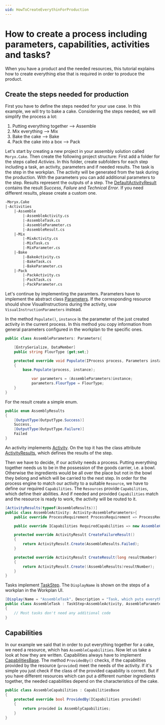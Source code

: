 ```yaml
---
uid: HowToCreateEverythinForProduction
---
```

# How to create a process including parameters, capabilities, activities and tasks?
When you have a product and the needed resources, this tutorial explains how to create everything else that is required in order to produce the product.

## Create the steps needed for production
First you have to define the steps needed for your use case. In this example, we will try to bake a cake. Considering the steps needed, we will simplify the process a lot: 
1. Putting everything together --> Assemble
2. Mix everything --> Mix
3. Bake the cake --> Bake
4. Pack the cake into a box --> Pack

Let's start by creating a new project in your assembly solution called `Moryx.Cake`. Then create the following project structure:
First add a folder for the steps called *Activies*. In this folder, create subfolders for each step including a task, an activity, parameters and if needed results. The task is the step in the workplan. The activity will be generated from the task during the production. With the parameters you can add additional parameters to the step. Results represent the outputs of a step. The [DefaultActivityResult](../../src/Moryx.AbstractionLayer/Activities/DefaultActivityResult.cs) contains the result *Success*, *Failure* and *Technical Error*. If you need different results, please create a custom one.

````fs
-Moryx.Cake
|-Activities
    |-Assemble
        |-AssembleActivity.cs
        |-AssembleTask.cs
        |-AssembleParameter.cs
        |-AssembleResult.cs
    |-Mix
        |-MixActivity.cs
        |-MixTask.cs
        |-MixParameter.cs
    |-Bake
        |-BakeActivity.cs
        |-BakeTask.cs
        |-BakeParameter.cs
    |-Pack
        |-PackActivity.cs
        |-PackTask.cs
        |-PackParameter.cs
````
Let's continue by implementing the paramters. Parameters have to implement the abstract class [Parameters](../../src/Moryx.AbstractionLayer/Activities/Parameters.cs). If the corresponding resource should show VisualInstructions during the activity, usw `VisualInstructionParameters` instead.

In the method `Populate()`, `instance` is the parameter of the just created activity in the current process. In this method you copy information from general parameters configured in the workplan to the specific ones.
```cs
public class AssembleParameters: Parameters{

    [EntrySerialize, DataMember]
    public string FlourType {get;set;}

    protected override void Populate(IProcess process, Parameters instance)
    {
        base.Populate(process, instance);

            var parameters = (AssembleParameters)instance;
            parameters.FlourType = FlourType;
    }
}
```

For the result create a simple enum.

```cs
public enum AssemblyResults
{
    [OutputType(OutputType.Success)]
    Success,
    [OutputType(OutputType.Failure)]
    Failed
}
```
An activity implements [Activity](../../src/Moryx.AbstractionLayer/Activities/Activity.cs). On the top it has the class attribute [ActivityResults](../../src/Moryx.AbstractionLayer/Activities/ActivityResult.cs), which defines the results of the step. 

Then we have to decide, if our activity needs a process. Putting everything together needs us to be in the possession of the goods carrier, i.e. a bowl. Otherwise the ingredients would be all over the place but not in the bowl they belong and which will be carried to the next step. In order for the process engine to match our activity to a suitable `Resource`, we have to define our required `Capabilities`. The `Resources` provide `Capabilities`, which define their abilities. And if needed and provided `Capabilities` match and the resource is ready to work, the activity will be routed to it.

```cs
[ActivityResults(typeof(AssembleResults))]
public class AssembleActivity: Activity<AssembleParameters>{
    public override ProcessRequirement ProcessRequirement => ProcessRequirement.Required;

    public override ICapabilities RequiredCapabilities => new AssembleCapabilities();

    protected override ActivityResult CreateFailureResult()
    {
        return ActivityResult.Create(AssembleResults.Failed);
    }

    protected override ActivityResult CreateResult(long resultNumber)
    {
        return ActivityResult.Create((AssembleResults)resultNumber);
    }
}
```
Tasks implement [TaskStep](../../src/Moryx.AbstractionLayer/Tasks/TaskStep.cs). The `DisplayName` is shown on the steps of a workplan in the Workplan UI.

```cs
[Display(Name = "AssembleTask", Description = "Task, which puts everythig together needed for a cake")]
public class AssembleTask : TaskStep<AssembleActivity, AssembleParameters>
{
    // Most tasks don't need any additional code
}
```

## Capabilities
In our example we said that in order to put everything together for a cake, we need a resource, which has `AssembleCapabilities`. Now let us take a look at how they are written. Capabilities always have to implement [CapabilitiesBase](../../src/Moryx.AbstractionLayer/Capabilities/CapabilitiesBase.cs). The method `ProvidedBy()` checks, if the capabilities provided by the resource (`provided`) meet the needs of the activity. If it's simple you just check if the class of the provided capability is correct. But if you have different resources which can put a different number ingredients together, the needed capabilities depend on the characteristics of the cake.

```cs
public class AssembleCapabilities : CapabilitiesBase
{
    protected override bool ProvidedBy(ICapabilities provided)
    {
        return provided is AssemblyCapabilities;  
    }
}
```

